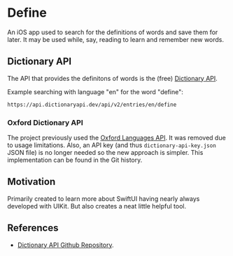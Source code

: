 # Define

An iOS app used to search for the definitions of words and save them for later.
It may be used while, say, reading to learn and remember new words.

## Dictionary API

The API that provides the definitons of words is the (free) [Dictionary API](https://dictionaryapi.dev/).

Example searching with language "en" for the word "define":
```txt
https://api.dictionaryapi.dev/api/v2/entries/en/define
```

### Oxford Dictionary API

The project previously used the [Oxford Languages API](https://developer.oxforddictionaries.com/).
It was removed due to usage limitations. 
Also, an API key (and thus `dictionary-api-key.json` JSON file) is no longer needed so the new approach is simpler.
This implementation can be found in the Git history.

## Motivation

Primarily created to learn more about SwiftUI having nearly always developed with UIKit.
But also creates a neat little helpful tool.

## References 

* [Dictionary API Github Repository](https://github.com/meetDeveloper/freeDictionaryAPI).
